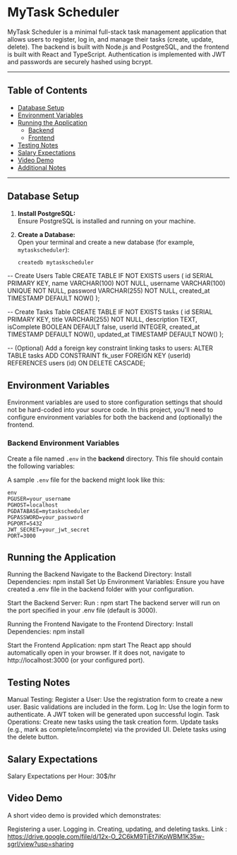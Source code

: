 # MyTask Scheduler

MyTask Scheduler is a minimal full-stack task management application that allows users to register, log in, and manage their tasks (create, update, delete). The backend is built with Node.js and PostgreSQL, and the frontend is built with React and TypeScript. Authentication is implemented with JWT and passwords are securely hashed using bcrypt.

---

## Table of Contents

- [Database Setup](#database-setup)
- [Environment Variables](#environment-variables)
- [Running the Application](#running-the-application)
  - [Backend](#running-the-backend)
  - [Frontend](#running-the-frontend)
- [Testing Notes](#testing-notes)
- [Salary Expectations](#salary-expectations)
- [Video Demo](#video-demo)
- [Additional Notes](#additional-notes)

---

## Database Setup

1. **Install PostgreSQL:**  
   Ensure PostgreSQL is installed and running on your machine.

2. **Create a Database:**  
   Open your terminal and create a new database (for example, `mytaskscheduler`):
   ```bash
   createdb mytaskscheduler
-- Create Users Table
CREATE TABLE IF NOT EXISTS users (
  id SERIAL PRIMARY KEY,
  name VARCHAR(100) NOT NULL,
  username VARCHAR(100) UNIQUE NOT NULL,
  password VARCHAR(255) NOT NULL,
  created_at TIMESTAMP DEFAULT NOW()
);

-- Create Tasks Table
CREATE TABLE IF NOT EXISTS tasks (
  id SERIAL PRIMARY KEY,
  title VARCHAR(255) NOT NULL,
  description TEXT,
  isComplete BOOLEAN DEFAULT false,
  userId INTEGER,
  created_at TIMESTAMP DEFAULT NOW(),
  updated_at TIMESTAMP DEFAULT NOW()
);

-- (Optional) Add a foreign key constraint linking tasks to users:
ALTER TABLE tasks
ADD CONSTRAINT fk_user
FOREIGN KEY (userId)
REFERENCES users (id)
ON DELETE CASCADE;

## Environment Variables

Environment variables are used to store configuration settings that should not be hard-coded into your source code. In this project, you'll need to configure environment variables for both the backend and (optionally) the frontend.

### Backend Environment Variables

Create a file named `.env` in the **backend** directory. This file should contain the following variables:

A sample `.env` file for the backend might look like this:

```
env
PGUSER=your_username
PGHOST=localhost
PGDATABASE=mytaskscheduler
PGPASSWORD=your_password
PGPORT=5432
JWT_SECRET=your_jwt_secret
PORT=3000
```

## Running the Application

Running the Backend
Navigate to the Backend Directory:
Install Dependencies:
npm install
Set Up Environment Variables:
Ensure you have created a .env file in the backend folder with your configuration.

Start the Backend Server:
Run : npm start
The backend server will run on the port specified in your .env file (default is 3000).

Running the Frontend
Navigate to the Frontend Directory:
Install Dependencies:
npm install

Start the Frontend Application:
npm start
The React app should automatically open in your browser. If it does not, navigate to http://localhost:3000 (or your configured port).

## Testing Notes
Manual Testing:
Register a User:
Use the registration form to create a new user. Basic validations are included in the form.
Log In:
Use the login form to authenticate. A JWT token will be generated upon successful login.
Task Operations:
Create new tasks using the task creation form.
Update tasks (e.g., mark as complete/incomplete) via the provided UI.
Delete tasks using the delete button.

## Salary Expectations 
Salary Expectations per Hour: 30$/hr

## Video Demo
A short video demo is provided which demonstrates:

Registering a user.
Logging in.
Creating, updating, and deleting tasks.
Link : https://drive.google.com/file/d/12x-O_2C6kM9TjEt7iKpWBM1K35w-sgrl/view?usp=sharing
